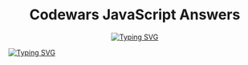 <div align="center">
<h1>Codewars JavaScript Answers</h1>
</div>

<div align="center">
<a href="https://www.codewars.com/users/KamranAbdullaev">
</a>
  
  [![Typing SVG](https://readme-typing-svg.herokuapp.com?font=Lime&size=30&duration=200&pause=1000&color=000103&background=7A5BFF&center=true&vCenter=true&width=435&lines=My+Codewars)](https://git.io/typing-svg)
</div>
<a href="https://www.codewars.com/users/KamranAbdullaev"><img src="https://readme-typing-svg.herokuapp.com?font=Lime&size=30&duration=200&pause=1000&color=000103&background=7A5BFF&center=true&vCenter=true&width=435&lines=My+Codewars" alt="Typing SVG" /></a>
